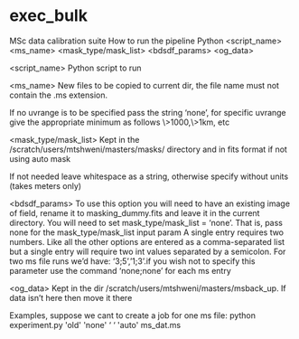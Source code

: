 # exec_bulk
MSc data calibration suite
How to run the pipeline
Python <script_name> <ms_name> <uvrange> <mask_type/mask_list> <minuvw-m> <bdsdf_params> <og_data>

<script_name>
Python script to run

<ms_name>
New files to be copied to current dir, the file name must not contain the .ms extension.

<uvrange>
If no uvrange is to be specified pass the string ‘none’, for specific uvrange give the appropriate minimum as follows \>1000,\>1km, etc

<mask_type/mask_list>
Kept in the /scratch/users/mtshweni/masters/masks/ directory and in fits format if not using auto mask

<minuvw-m>
If not needed leave whitespace as a string, otherwise specify without units (takes meters only)

<bdsdf_params>
To use this option you will need to have an existing image of field, rename it to masking_dummy.fits and leave it in the current directory. 
You will need to set mask_type/mask_list = ‘none’. That is, pass none for the mask_type/mask_list input param
A single entry requires two numbers. Like all the other options are entered as a comma-separated list but a single entry will require two int values separated by a semicolon. 
For two ms file runs we’d have: ‘3;5’,’1;3’.if you wish not to specify this parameter use the command ‘none;none’ for each ms entry

<og_data>
Kept in the dir /scratch/users/mtshweni/masters/msback_up. If data isn’t here then move it there 

Examples, suppose we cant to create a job for one ms file:
python experiment.py 'old' 'none' ‘ ‘ 'auto' ms_dat.ms 
